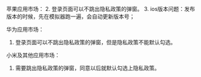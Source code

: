 




苹果应用市场：
2. 登录页面可以不跳出隐私政策的弹窗。
3. ios版本问题：发布版本的时候，先在模拟器跑一遍，会自动更新版本号；



华为应用市场：
1. 登录页面可以不跳出隐私政策的弹窗，但是隐私政策不能默认勾选。



小米及其他应用市场：
1. 需要跳出隐私政策的弹窗，同意以后就默认勾选上隐私政策。


